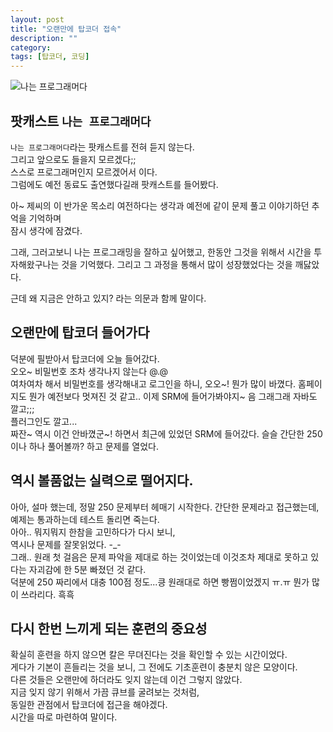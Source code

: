 ```yaml
---
layout: post
title: "오랜만에 탑코더 접속"
description: ""
category:
tags: [탑코더, 코딩]
---
```

![나는 프로그래머다](http://file.ssenhosting.com/data1/programmer/programmer-iamprogram20150320.jpg)

## 팟캐스트 `나는 프로그래머다`
`나는 프로그래머다`라는 팟캐스트를 전혀 듣지 않는다.  
그리고 앞으로도 들을지 모르겠다;;  
스스로 프로그래머인지 모르겠어서 이다.  
그럼에도 예전 동료도 출연했다길래 팟캐스트를 들어봤다.

아~ 제씨의 이 반가운 목소리 여전하다는 생각과 예전에 같이 문제 풀고 이야기하던 추억을 기억하며  
잠시 생각에 잠겼다.

그래, 그러고보니 나는 프로그래밍을 잘하고 싶어했고, 한동안 그것을 위해서 시간을 투자해왔구나는 것을 기억했다.
그리고 그 과정을 통해서 많이 성장했었다는 것을 깨닳았다.

근데 왜 지금은 안하고 있지? 라는 의문과 함께 말이다.

## 오랜만에 탑코더 들어가다
덕분에 필받아서 탑코더에 오늘 들어갔다.  
오오~ 비밀번호 조차 생각나지 않는다 @.@  
여차여차 해서 비밀번호를 생각해내고 로그인을 하니,
오오~! 뭔가 많이 바꼈다. 홈페이지도 뭔가 예전보다 멋져진 것 같고..
이제 SRM에 들어가봐야지~
음 그래그래 자바도 깔고;;;  
플러그인도 깔고...  
짜잔~ 역시 이건 안바꼈군~! 하면서 최근에 있었던 SRM에 들어갔다.
슬슬 간단한 250이나 하나 풀어볼까? 하고 문제를 열었다.

## 역시 볼품없는 실력으로 떨어지다.
아아, 설마 했는데, 정말 250 문제부터 헤매기 시작한다. 간단한 문제라고 접근했는데,
예제는 통과하는데 테스트 돌리면 죽는다.  
아아..     뭐지뭐지 한참을 고민하다가 다시 보니,  
역시나 문제를 잘못읽었다. -\_-  
그래.. 원래 첫 걸음은 문제 파악을 제대로 하는 것이었는데 이것조차 제대로 못하고 있다는 자괴감에 한 5분 빠졌던 것 같다.  
덕분에 250 짜리에서 대충 100점 정도...킁 원래대로 하면 빵쩜이었겠지 ㅠ.ㅠ
뭔가 많이 쓰라리다. 흑흑



## 다시 한번 느끼게 되는 훈련의 중요성
확실히 훈련을 하지 않으면 칼은 무뎌진다는 것을 확인할 수 있는 시간이었다.  
게다가 기본이 흔들리는 것을 보니, 그 전에도 기초훈련이 충분치 않은 모양이다.  
다른 것들은 오랜만에 하더라도 잊지 않는데 이건 그렇지 않았다.  
지금 잊지 않기 위해서 가끔 큐브를 굴려보는 것처럼,  
동일한 관점에서 탑코더에 접근을 해야겠다.  
시간을 따로 마련하여 말이다.
